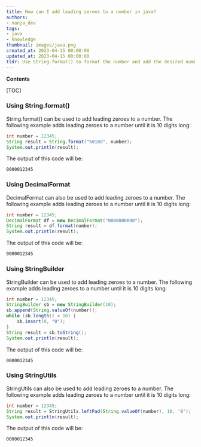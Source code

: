 ```yaml
---
title: How can I add leading zeroes to a number in java?
authors:
- nanja_dev
tags:
- java
- knowledge
thumbnail: images/java.png
created_at: 2023-04-15 00:00:00
updated_at: 2023-04-15 00:00:00
tldr: Use String.format() to format the number and add the desired number of leading zeroes.
---
```


**Contents**

[TOC]

### Using String.format()

String.format() can be used to add leading zeroes to a number. The following example adds leading zeroes to a number until it is 10 digits long:

```java
int number = 12345;
String result = String.format("%010d", number);
System.out.println(result);
```

The output of this code will be:
```
0000012345
```

### Using DecimalFormat

DecimalFormat can also be used to add leading zeroes to a number. The following example adds leading zeroes to a number until it is 10 digits long:

```java
int number = 12345;
DecimalFormat df = new DecimalFormat("0000000000");
String result = df.format(number);
System.out.println(result);
```

The output of this code will be:
```
0000012345
```

### Using StringBuilder

StringBuilder can be used to add leading zeroes to a number. The following example adds leading zeroes to a number until it is 10 digits long:

```java
int number = 12345;
StringBuilder sb = new StringBuilder(10);
sb.append(String.valueOf(number));
while (sb.length() < 10) {
    sb.insert(0, "0");
}
String result = sb.toString();
System.out.println(result);
```

The output of this code will be:
```
0000012345
```

### Using StringUtils

StringUtils can also be used to add leading zeroes to a number. The following example adds leading zeroes to a number until it is 10 digits long:

```java
int number = 12345;
String result = StringUtils.leftPad(String.valueOf(number), 10, '0');
System.out.println(result);
```

The output of this code will be:
```
0000012345
```
